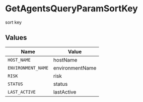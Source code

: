 # GetAgentsQueryParamSortKey

sort key


## Values

| Name               | Value              |
| ------------------ | ------------------ |
| `HOST_NAME`        | hostName           |
| `ENVIRONMENT_NAME` | environmentName    |
| `RISK`             | risk               |
| `STATUS`           | status             |
| `LAST_ACTIVE`      | lastActive         |